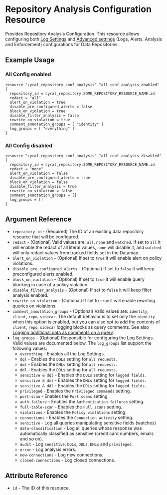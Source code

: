 # Repository Analysis Configuration Resource

Provides Repository Analysis Configuration. This resource allows configuring both
[Log Settings](https://cyral.com/docs/manage-repositories/repo-log-volume) and [Advanced settings](https://cyral.com/docs/manage-repositories/repo-advanced-settings) (Logs, Alerts, Analysis and Enforcement) configurations
for Data Repositories.

## Example Usage

### All Config enabled

```hcl
resource "cyral_repository_conf_analysis" "all_conf_analysis_enabled" {
  repository_id = cyral_repository.SOME_REPOSITORY_RESOURCE_NAME.id
  redact = "all"
  alert_on_violation = true
  disable_pre_configured_alerts = false
  block_on_violation = true
  disable_filter_analysis = false
  rewrite_on_violation = true
  comment_annotation_groups = [ "identity" ]
  log_groups = [ "everything" ]
}
```

### All Config disabled

```hcl
resource "cyral_repository_conf_analysis" "all_conf_analysis_disabled" {
  repository_id = cyral_repository.SOME_REPOSITORY_RESOURCE_NAME.id
  redact = "none"
  alert_on_violation = false
  disable_pre_configured_alerts = true
  block_on_violation = false
  disable_filter_analysis = true
  rewrite_on_violation = false
  comment_annotation_groups = []
  log_groups = []
}
```

## Argument Reference

- `repository_id` - (Required) The ID of an existing data repository resource that will be configured.
- `redact` - (Optional) Valid values are: `all`, `none` and `watched`. If set to `all` it will enable the redact of all literal values, `none` will disable it, and `watched` will only redact values from tracked fields set in the Datamap.
- `alert_on_violation` - (Optional) If set to `true` it will enable alert on policy violations.
- `disable_pre_configured_alerts` - (Optional) If set to `false` it will keep preconfigured alerts enabled.
- `block_on_violation` - (Optional) If set to `true` it will enable query blocking in case of a policy violation.
- `disable_filter_analysis` - (Optional) If set to `false` it will keep filter analysis enabled.
- `rewrite_on_violation` - (Optional) If set to `true` it will enable rewriting queries on violations.
- `comment_annotation_groups` - (Optional) Valid values are: `identity`, `client`, `repo`, `sidecar`. The default behavior is to set only the `identity` when this option is enabled, but you can also opt to add the contents of `client`, `repo`, `sidecar` logging blocks as query comments. See also [Logging additional data as comments on a query](https://support.cyral.com/support/solutions/articles/44002218978).
- `log_groups` - (Optional) Responsible for configuring the Log Settings. Valid values are documented below. The `log_groups` list support the following values:
  - `everything` - Enables all the Log Settings.
  - `dql` - Enables the `DQLs` setting for `all requests`.
  - `dml` - Enables the `DMLs` setting for `all requests`.
  - `ddl` - Enables the `DDLs` setting for `all requests`.
  - `sensitive & dql` - Enables the `DQLs` setting for `logged fields`.
  - `sensitive & dml` - Enables the `DMLs` setting for `logged fields`.
  - `sensitive & ddl` - Enables the `DDLs` setting for `logged fields`.
  - `privileged` - Enables the `Privileged commands` setting.
  - `port-scan` - Enables the `Port scans` setting.
  - `auth-failure` - Enables the `Authentication failures` setting.
  - `full-table-scan` - Enables the `Full scans` setting.
  - `violations` - Enables the `Policy violations` setting.
  - `connections` - Enables the `Connection activity` setting.
  - `sensitive` - Log all queries manipulating sensitive fields (watches)
  - `data-classification` - Log all queries whose response was automatically classified as sensitive (credit card numbers, emails and so on).
  - `audit` - Log `sensitive`, `DQLs`, `DDLs`, `DMLs` and `privileged`.
  - `error` - Log analysis errors.
  - `new-connections` - Log new connections.
  - `closed-connections` - Log closed connections.

## Attribute Reference

- `id` - The ID of this resource.
